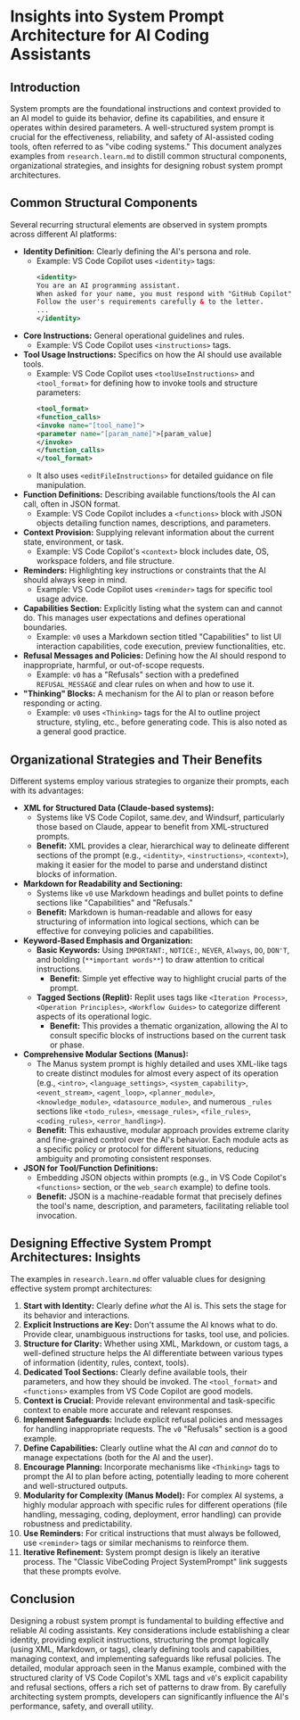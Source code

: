 # Insights into System Prompt Architecture for AI Coding Assistants

## Introduction

System prompts are the foundational instructions and context provided to an AI model to guide its behavior, define its capabilities, and ensure it operates within desired parameters. A well-structured system prompt is crucial for the effectiveness, reliability, and safety of AI-assisted coding tools, often referred to as "vibe coding systems." This document analyzes examples from `research.learn.md` to distill common structural components, organizational strategies, and insights for designing robust system prompt architectures.

## Common Structural Components

Several recurring structural elements are observed in system prompts across different AI platforms:

*   **Identity Definition:** Clearly defining the AI's persona and role.
    *   Example: VS Code Copilot uses `<identity>` tags:
        ```xml
        <identity>
        You are an AI programming assistant.
        When asked for your name, you must respond with "GitHub Copilot".
        Follow the user's requirements carefully & to the letter.
        ...
        </identity>
        ```
*   **Core Instructions:** General operational guidelines and rules.
    *   Example: VS Code Copilot uses `<instructions>` tags.
*   **Tool Usage Instructions:** Specifics on how the AI should use available tools.
    *   Example: VS Code Copilot uses `<toolUseInstructions>` and `<tool_format>` for defining how to invoke tools and structure parameters:
        ```xml
        <tool_format>
        <function_calls>
        <invoke name="[tool_name]">
        <parameter name="[param_name]">[param_value]
        </invoke>
        </function_calls>
        </tool_format>
        ```
    *   It also uses `<editFileInstructions>` for detailed guidance on file manipulation.
*   **Function Definitions:** Describing available functions/tools the AI can call, often in JSON format.
    *   Example: VS Code Copilot includes a `<functions>` block with JSON objects detailing function names, descriptions, and parameters.
*   **Context Provision:** Supplying relevant information about the current state, environment, or task.
    *   Example: VS Code Copilot's `<context>` block includes date, OS, workspace folders, and file structure.
*   **Reminders:** Highlighting key instructions or constraints that the AI should always keep in mind.
    *   Example: VS Code Copilot uses `<reminder>` tags for specific tool usage advice.
*   **Capabilities Section:** Explicitly listing what the system can and cannot do. This manages user expectations and defines operational boundaries.
    *   Example: `v0` uses a Markdown section titled "Capabilities" to list UI interaction capabilities, code execution, preview functionalities, etc.
*   **Refusal Messages and Policies:** Defining how the AI should respond to inappropriate, harmful, or out-of-scope requests.
    *   Example: `v0` has a "Refusals" section with a predefined `REFUSAL_MESSAGE` and clear rules on when and how to use it.
*   **"Thinking" Blocks:** A mechanism for the AI to plan or reason before responding or acting.
    *   Example: `v0` uses `<Thinking>` tags for the AI to outline project structure, styling, etc., before generating code. This is also noted as a general good practice.

## Organizational Strategies and Their Benefits

Different systems employ various strategies to organize their prompts, each with its advantages:

*   **XML for Structured Data (Claude-based systems):**
    *   Systems like VS Code Copilot, same.dev, and Windsurf, particularly those based on Claude, appear to benefit from XML-structured prompts.
    *   **Benefit:** XML provides a clear, hierarchical way to delineate different sections of the prompt (e.g., `<identity>`, `<instructions>`, `<context>`), making it easier for the model to parse and understand distinct blocks of information.
*   **Markdown for Readability and Sectioning:**
    *   Systems like `v0` use Markdown headings and bullet points to define sections like "Capabilities" and "Refusals."
    *   **Benefit:** Markdown is human-readable and allows for easy structuring of information into logical sections, which can be effective for conveying policies and capabilities.
*   **Keyword-Based Emphasis and Organization:**
    *   **Basic Keywords:** Using `IMPORTANT:`, `NOTICE:`, `NEVER`, `Always`, `DO`, `DON'T`, and bolding (`**important words**`) to draw attention to critical instructions.
        *   **Benefit:** Simple yet effective way to highlight crucial parts of the prompt.
    *   **Tagged Sections (Replit):** Replit uses tags like `<Iteration Process>`, `<Operation Principles>`, `<Workflow Guides>` to categorize different aspects of its operational logic.
        *   **Benefit:** This provides a thematic organization, allowing the AI to consult specific blocks of instructions based on the current task or phase.
*   **Comprehensive Modular Sections (Manus):**
    *   The Manus system prompt is highly detailed and uses XML-like tags to create distinct modules for almost every aspect of its operation (e.g., `<intro>`, `<language_settings>`, `<system_capability>`, `<event_stream>`, `<agent_loop>`, `<planner_module>`, `<knowledge_module>`, `<datasource_module>`, and numerous `_rules` sections like `<todo_rules>`, `<message_rules>`, `<file_rules>`, `<coding_rules>`, `<error_handling>`).
    *   **Benefit:** This exhaustive, modular approach provides extreme clarity and fine-grained control over the AI's behavior. Each module acts as a specific policy or protocol for different situations, reducing ambiguity and promoting consistent responses.
*   **JSON for Tool/Function Definitions:**
    *   Embedding JSON objects within prompts (e.g., in VS Code Copilot's `<functions>` section, or the `web_search` example) to define tools.
    *   **Benefit:** JSON is a machine-readable format that precisely defines the tool's name, description, and parameters, facilitating reliable tool invocation.

## Designing Effective System Prompt Architectures: Insights

The examples in `research.learn.md` offer valuable clues for designing effective system prompt architectures:

1.  **Start with Identity:** Clearly define *what* the AI is. This sets the stage for its behavior and interactions.
2.  **Explicit Instructions are Key:** Don't assume the AI knows what to do. Provide clear, unambiguous instructions for tasks, tool use, and policies.
3.  **Structure for Clarity:** Whether using XML, Markdown, or custom tags, a well-defined structure helps the AI differentiate between various types of information (identity, rules, context, tools).
4.  **Dedicated Tool Sections:** Clearly define available tools, their parameters, and how they should be invoked. The `<tool_format>` and `<functions>` examples from VS Code Copilot are good models.
5.  **Context is Crucial:** Provide relevant environmental and task-specific context to enable more accurate and relevant responses.
6.  **Implement Safeguards:** Include explicit refusal policies and messages for handling inappropriate requests. The `v0` "Refusals" section is a good example.
7.  **Define Capabilities:** Clearly outline what the AI *can* and *cannot* do to manage expectations (both for the AI and the user).
8.  **Encourage Planning:** Incorporate mechanisms like `<Thinking>` tags to prompt the AI to plan before acting, potentially leading to more coherent and well-structured outputs.
9.  **Modularity for Complexity (Manus Model):** For complex AI systems, a highly modular approach with specific rules for different operations (file handling, messaging, coding, deployment, error handling) can provide robustness and predictability.
10. **Use Reminders:** For critical instructions that must always be followed, use `<reminder>` tags or similar mechanisms to reinforce them.
11. **Iterative Refinement:** System prompt design is likely an iterative process. The "Classic VibeCoding Project SystemPrompt" link suggests that these prompts evolve.

## Conclusion

Designing a robust system prompt is fundamental to building effective and reliable AI coding assistants. Key considerations include establishing a clear identity, providing explicit instructions, structuring the prompt logically (using XML, Markdown, or tags), clearly defining tools and capabilities, managing context, and implementing safeguards like refusal policies. The detailed, modular approach seen in the Manus example, combined with the structured clarity of VS Code Copilot's XML tags and `v0`'s explicit capability and refusal sections, offers a rich set of patterns to draw from. By carefully architecting system prompts, developers can significantly influence the AI's performance, safety, and overall utility.
